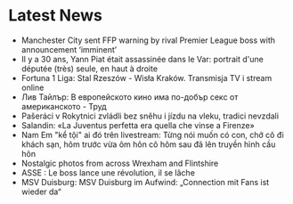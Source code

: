 # Latest News
-  Manchester City sent FFP warning by rival Premier League boss with announcement ‘imminent’
-  Il y a 30 ans, Yann Piat était assassinée dans le Var: portrait d'une députée (très) seule, en haut à droite
-  Fortuna 1 Liga: Stal Rzeszów - Wisła Kraków. Transmisja TV i stream online
-  Лив Тайлър: В европейското кино има по-добър секс от американското - Труд
-  Pašeráci v Rokytnici zvládli bez sněhu i jízdu na vleku, tradici nevzdali
-  Salandin: «La Juventus perfetta era quella che vinse a Firenze»
-  Nam Em "kể tội" ai đó trên livestream: Từng nói muốn có con, chở cô đi khách sạn, hôm trước vừa ôm hôn cô hôm sau đã lên truyền hình cầu hôn
-  Nostalgic photos from across Wrexham and Flintshire
-  ASSE : Le boss lance une révolution, il se lâche
-  MSV Duisburg: MSV Duisburg im Aufwind: „Connection mit Fans ist wieder da“
